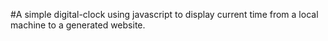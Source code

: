 #A simple  digital-clock using javascript to display current time from a local machine to a generated website.
